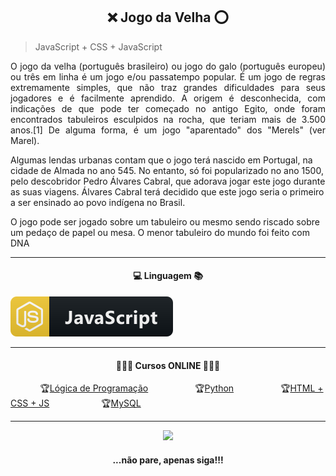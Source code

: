 <h2 align="center">❌ Jogo da Velha ⭕</h2> 

>JavaScript + CSS + JavaScript

<p align="justify">O jogo da velha (português brasileiro) ou jogo do galo (português europeu) ou três em linha é um jogo e/ou passatempo popular. É um jogo de regras extremamente simples, que não traz grandes dificuldades para seus jogadores e é facilmente aprendido. A origem é desconhecida, com indicações de que pode ter começado no antigo Egito, onde foram encontrados tabuleiros esculpidos na rocha, que teriam mais de 3.500 anos.[1] De alguma forma, é um jogo "aparentado" dos "Merels" (ver Marel).

Algumas lendas urbanas contam que o jogo terá nascido em Portugal, na cidade de Almada no ano 545. No entanto, só foi popularizado no ano 1500, pelo descobridor Pedro Álvares Cabral, que adorava jogar este jogo durante as suas viagens. Álvares Cabral terá decidido que este jogo seria o primeiro a ser ensinado ao povo indígena no Brasil.

O jogo pode ser jogado sobre um tabuleiro ou mesmo sendo riscado sobre um pedaço de papel ou mesa. O menor tabuleiro do mundo foi feito com DNA</p>

<hr/>

<h4 align="center"> 💻 Linguagem 📚 </h4>

![js](https://github.com/MikeCodesDotNET/ColoredBadges/raw/master/svg/dev/languages/js.svg) 

<hr/>

<h4 align="center"> 👨🏾‍🏫 Cursos ONLINE 👨🏾‍🏫 </h4>
&nbsp; &nbsp; &nbsp; &nbsp; &nbsp; &nbsp; 
🏆<a href="https://www.superprof.com.br/logica-programacao-tudo-voce-precisa-saber-para-ser-bom-desenvolvedor.html">Lógica de Programação</a> 
&nbsp; &nbsp; &nbsp; &nbsp; &nbsp; &nbsp;  &nbsp; &nbsp; &nbsp; 
🏆<a href="https://www.superprof.com.br/aprenda-python-maneira-correta-com-exercicios-fixacao-bonus-sobre-games.html">Python</a> 
&nbsp; &nbsp; &nbsp; &nbsp; &nbsp; &nbsp; &nbsp; &nbsp; &nbsp; 
🏆<a href="https://www.superprof.com.br/html-css-javascript-isso-mesmo-tudo-curso-para-inciantes-intermediarios.html">HTML + CSS + JS</a> 
&nbsp; &nbsp; &nbsp; &nbsp; &nbsp; &nbsp; &nbsp; &nbsp; &nbsp; &nbsp; 
🏆<a href="https://www.superprof.com.br/aulas-banco-dados-com-linguagem-sql-zero-para-iniciantes.html">MySQL</a>


<hr/>
<p align="center">
  <img src="https://github.com/professorjosedeassis/c/blob/master/homem%20letra.gif">
</p>

<h4 align="center">...não pare, apenas siga!!!</h4>

